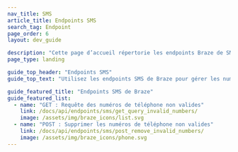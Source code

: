 ```yaml
---
nav_title: SMS
article_title: Endpoints SMS
search_tag: Endpoint
page_order: 6
layout: dev_guide

description: "Cette page d’accueil répertorie les endpoints Braze de SMS."
page_type: landing

guide_top_header: "Endpoints SMS"
guide_top_text: "Utilisez les endpoints SMS de Braze pour gérer les numéros de téléphone de vos utilisateurs dans vos groupes d’abonnement."

guide_featured_title: "Endpoints SMS de Braze"
guide_featured_list:
  - name: "GET : Requête des numéros de téléphone non valides"
    link: /docs/api/endpoints/sms/get_query_invalid_numbers/
    image: /assets/img/braze_icons/list.svg
  - name: "POST : Supprimer les numéros de téléphone non valides"
    link: /docs/api/endpoints/sms/post_remove_invalid_numbers/
    image: /assets/img/braze_icons/phone.svg
---
```

